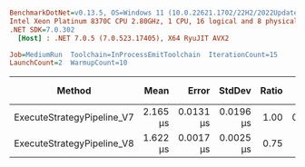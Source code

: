 ``` ini

BenchmarkDotNet=v0.13.5, OS=Windows 11 (10.0.22621.1702/22H2/2022Update/SunValley2), VM=Hyper-V
Intel Xeon Platinum 8370C CPU 2.80GHz, 1 CPU, 16 logical and 8 physical cores
.NET SDK=7.0.302
  [Host] : .NET 7.0.5 (7.0.523.17405), X64 RyuJIT AVX2

Job=MediumRun  Toolchain=InProcessEmitToolchain  IterationCount=15  
LaunchCount=2  WarmupCount=10  

```
|                     Method |     Mean |     Error |    StdDev | Ratio |   Gen0 | Allocated | Alloc Ratio |
|--------------------------- |---------:|----------:|----------:|------:|-------:|----------:|------------:|
| ExecuteStrategyPipeline_V7 | 2.165 μs | 0.0131 μs | 0.0196 μs |  1.00 | 0.1106 |    2824 B |        1.00 |
| ExecuteStrategyPipeline_V8 | 1.622 μs | 0.0017 μs | 0.0025 μs |  0.75 |      - |      40 B |        0.01 |
